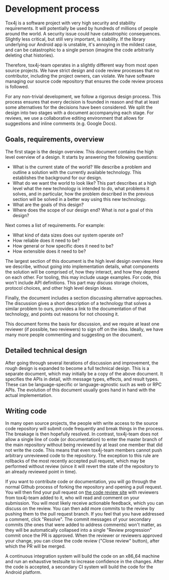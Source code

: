 # Development process

Tox4j is a software project with very high security and stability requirements. It will potentially be used by hundreds of millions of people around the world. A security issue could have catastrophic consequences. Slightly less critical, but still very important, is stability. If the library underlying our Android app is unstable, it's annoying in the mildest case, and can be catastrophic to a single person (imagine the code arbitrarily deleting chat histories).

Therefore, tox4j-team operates in a slightly different way from most open source projects. We have strict design and code review processes that no contributor, including the project owners, can violate. We have software managing our source code repository that ensures the code review process is followed.

For any non-trivial development, we follow a rigorous design process. This process ensures that every decision is founded in reason and that at least some alternatives for the decisions have been considered. We split the design into two stages with a document accompanying each stage. For reviews, we use a collaborative editing environment that allows for suggestions and inline comments (e.g. Google Docs).

## Goals, requirements, overview

The first stage is the design overview. This document contains the high level overview of a design. It starts by answering the following questions:

* What is the current state of the world? We describe a problem and outline a solution with the currently available technology. This establishes the background for our design.
* What do we want the world to look like? This part describes at a high level what the new technology is intended to do, what problems it solves, and in particular, how the problem described in the previous section will be solved in a better way using this new technology.
* What are the goals of this design?
* Where does the scope of our design end? What is *not* a goal of this design?

Next comes a list of requirements. For example:

* What kind of data sizes does our system operate on?
* How reliable does it need to be?
* How general or how specific does it need to be?
* How extensible does it need to be?

The largest section of this document is the high level design overview. Here we describe, without going into implementation details, what components the solution will be comprised of, how they interact, and how they depend on each other. For tooling, this may include usage examples. For code, this won't include API definitions. This part may discuss storage choices, protocol choices, and other high level design ideas.

Finally, the document includes a section discussing alternative approaches. The discussion gives a short description of a technology that solves a similar problem to ours, provides a link to the documentation of that technology, and points out reasons for not choosing it.

This document forms the basis for discussion, and we require at least one reviewer (if possible, two reviewers) to sign off on the idea. Ideally, we have many more people commenting and suggesting on the document.

## Detailed technical design

After going through several iterations of discussion and improvement, the rough design is expanded to become a full technical design. This is a separate document, which may initially be a copy of the above document. It specifies the APIs in detail, with message types, effects, and result types. These can be language-specific or language-agnostic such as web or RPC APIs. The evolution of this document usually goes hand in hand with the actual implementation.

## Writing code

In many open source projects, the people with write access to the source code repository will submit code frequently and break things in the process. The breakage is then hopefully resolved. In contrast, tox4j-team does not allow a single line of code (or documentation) to enter the master branch of the main repository without being reviewed by at least one member that did not write the code. This means that even tox4j-team members cannot push arbitrary unreviewed code to the repository. The exception to this rule are rollbacks of the most recently accepted pull request, which may be performed without review (since it will revert the state of the repository to an already reviewed point in time).

If you want to contribute code or documentation, you will go through the normal Github process of forking the repository and opening a pull request. You will then find your pull request on [the code review site](https://upsource.slevermann.de/tox-j/reviews) with reviewers from tox4j-team added to it, who will read and comment on your submission. You will most likely receive actionable feedback, which you can discuss on the review. You can then add more commits to the review by pushing them to the pull request branch. If you feel that you have addressed a comment, click "Resolve". The commit messages of your secondary commits (the ones that were added to address comments) won't matter, as they will be automatically collapsed into a single "Review progression" commit once the PR is approved. When the reviewer or reviewers approved your change, you can close the code review ("Close review" button), after which the PR will be merged.

A continuous integration system will build the code on an x86\_64 machine and run an exhaustive testsuite to increase confidence in the changes. After the code is accepted, a secondary CI system will build the code for the Android platform.
